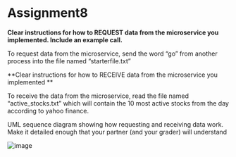 # Assignment8

**Clear instructions for how to REQUEST data from the microservice you implemented. Include an example call.** 

To request data from the microservice, send the word “go” from another process into the file named “starterfile.txt” 

**Clear instructions for how to RECEIVE data from the microservice you implemented **

To receive the data from the microservice, read the file named “active_stocks.txt” which will contain the 10 most active stocks from the day according to yahoo finance. 

UML sequence diagram showing how requesting and receiving data work. Make it detailed enough that your partner (and your grader) will understand 

![image](https://github.com/coleow/Assignment8/assets/102713043/ff904e63-7c63-4cdd-95f6-568573b6c4f8)
